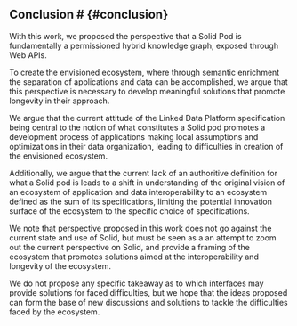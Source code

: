 ## Conclusion # {#conclusion}
<!-- With this work, we propose perspective of Solid as ...  -->
With this work, we proposed the perspective that a Solid Pod is fundamentally a permissioned hybrid knowledge graph, exposed through Web APIs. 
<!-- Argue this perspective in itself does not solve the existing difficulties in interoperability  -->
To create the envisioned ecosystem, where through semantic enrichment the separation of applications and data can be accomplished, 
we argue that this perspective is necessary to develop meaningful solutions that promote longevity in their approach.
<!-- Make case that LDP limits the innovation surface for Solid -->
We argue that the current attitude of the Linked Data Platform specification being central to the notion of what constitutes a Solid pod 
promotes a development process of applications making local assumptions and optimizations in their data organization, 
leading to difficulties in creation of the envisioned ecosystem.
<!-- Where LDP can promote assumptions over the API -> we need to get these assumptions in the data as semantics  -->
Additionally, we argue that the current lack of an authoritive definition for what a Solid pod is leads to 
a shift in understanding of the original vision of an ecosystem of application and data interoperability to an
ecosystem defined as the sum of its specifications, limiting the potential innovation surface of the ecosystem 
to the specific choice of specifications.
<!-- The perspective continues from the current state of solid and is completely compatible with the current state -->
We note that perspective proposed in this work does not go against the current state and use of Solid,
but must be seen as a an attempt to zoom out the current perspective on Solid,
and provide a framing of the ecosystem that promotes solutions aimed at the interoperability and longevity of the ecosystem.
<!-- The goal of this work is to provide a perspective on the identity of Solid that can help in future work on the topic -->
We do not propose any specific takeaway as to which interfaces may provide solutions for faced difficulties, 
but we hope that the ideas proposed can form the base of new discussions and solutions to tackle the difficulties faced by the ecosystem.






<!-- -------------------

The insights proposed in this work are crucial to eliminate 
the dependency of Solid apps on concrete APIs.
Local assumptions about the shape and organization of data creating localized APIs for applications over the Linked Data Platform interface exposed by Solid data pods provide local optimizations for data discovery, querying performance and more, but hurt the ecosystem as a whole, as assumptions and biases in the organization and discovery of data are not shared across the ecosystem.

The framing of Solid pods as a Knowledge Graph exposed over a multitude of APIs contrary to a data source organized using the Linked Data Platform specification enables us to think more about 
with the goal of reducing local assumptions and optimizations in apps for reasons of longevity. The API over which data is exposed over the Web is a means to an end, and should not define the platform. -->
